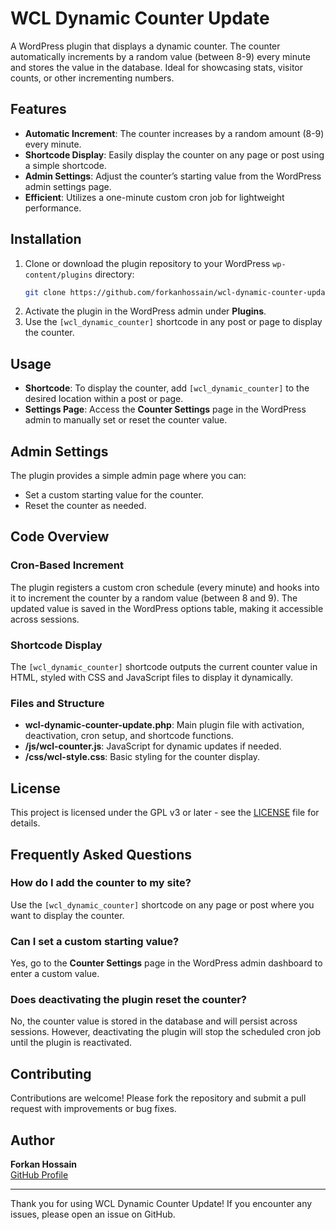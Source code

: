 # WCL Dynamic Counter Update

A WordPress plugin that displays a dynamic counter. The counter automatically increments by a random value (between 8-9) every minute and stores the value in the database. Ideal for showcasing stats, visitor counts, or other incrementing numbers.

## Features

- **Automatic Increment**: The counter increases by a random amount (8-9) every minute.
- **Shortcode Display**: Easily display the counter on any page or post using a simple shortcode.
- **Admin Settings**: Adjust the counter’s starting value from the WordPress admin settings page.
- **Efficient**: Utilizes a one-minute custom cron job for lightweight performance.

## Installation

1. Clone or download the plugin repository to your WordPress `wp-content/plugins` directory:
   ```bash
   git clone https://github.com/forkanhossain/wcl-dynamic-counter-update.git
   ```
2. Activate the plugin in the WordPress admin under **Plugins**.
3. Use the `[wcl_dynamic_counter]` shortcode in any post or page to display the counter.

## Usage

- **Shortcode**: To display the counter, add `[wcl_dynamic_counter]` to the desired location within a post or page.
- **Settings Page**: Access the **Counter Settings** page in the WordPress admin to manually set or reset the counter value.

## Admin Settings

The plugin provides a simple admin page where you can:
- Set a custom starting value for the counter.
- Reset the counter as needed.

## Code Overview

### Cron-Based Increment

The plugin registers a custom cron schedule (every minute) and hooks into it to increment the counter by a random value (between 8 and 9). The updated value is saved in the WordPress options table, making it accessible across sessions.

### Shortcode Display

The `[wcl_dynamic_counter]` shortcode outputs the current counter value in HTML, styled with CSS and JavaScript files to display it dynamically.

### Files and Structure

- **wcl-dynamic-counter-update.php**: Main plugin file with activation, deactivation, cron setup, and shortcode functions.
- **/js/wcl-counter.js**: JavaScript for dynamic updates if needed.
- **/css/wcl-style.css**: Basic styling for the counter display.

## License

This project is licensed under the GPL v3 or later - see the [LICENSE](https://www.gnu.org/licenses/gpl-3.0.html) file for details.

## Frequently Asked Questions

### How do I add the counter to my site?
Use the `[wcl_dynamic_counter]` shortcode on any page or post where you want to display the counter.

### Can I set a custom starting value?
Yes, go to the **Counter Settings** page in the WordPress admin dashboard to enter a custom value.

### Does deactivating the plugin reset the counter?
No, the counter value is stored in the database and will persist across sessions. However, deactivating the plugin will stop the scheduled cron job until the plugin is reactivated.

## Contributing

Contributions are welcome! Please fork the repository and submit a pull request with improvements or bug fixes.

## Author

**Forkan Hossain**  
[GitHub Profile](https://github.com/forkanhossain)

---

Thank you for using WCL Dynamic Counter Update! If you encounter any issues, please open an issue on GitHub.
```
